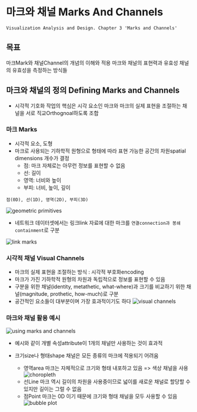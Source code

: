마크와 채널 Marks And Channels
===

`Visualization Analysis and Design. Chapter 3 'Marks and Channels'`

목표
---
마크Mark와 채널Channel의 개념의 이해와 적용
마크와 채널의 표현력과 유효성
채널의 유효성을 측정하는 방식들


마크와 채널의 정의 Defining Marks and Channels
---
- 시각적 기호화 작업의 핵심은 시각 요소인 마크와 마크의 실제 표현을 조절하는 채널을 서로 직교Orthognoal하도록 조합

### 마크 Marks
- 시각적 요소, 도형
- 마크로 사용되는 기하학적 원형으로 형태에 따라 표현 가능한 공간의 차원spatial dimensions 개수가 결정
  - 점: 마크 자체로는 아무런 정보를 표현할 수 없음
  - 선: 길이
  - 영역: 너비와 높이
  - 부피: 너비, 높이, 깊이

`점(0D), 선(1D), 영역(2D), 부피(3D)`

![geometric primitives](https://cloud.githubusercontent.com/assets/253408/18578797/f0453702-7c2c-11e6-8bbf-353b48543727.png)


- 네트워크 데이터셋에서는 링크link 자료에 대한 마크를 `연결connection과 봉쇄containment`로 구분

![link marks](https://cloud.githubusercontent.com/assets/253408/18579623/c8e8b922-7c31-11e6-9153-f5ffe132c89a.png)



### 시각적 채널 Visual Channels
- 마크의 실제 표현을 조절하는 방식 : 시각적 부호화encoding
- 마크가 가진 기하학적 원형의 차원과 독립적으로 정보를 표현할 수 있음
- 구분을 위한 채널(identity, metathetic, what-where)과 크기를 비교하기 위한 채널(magnitude, prothetic, how-much)로 구분
- 공간적인 요소들이 대부분이며 가장 효과적이기도 하다
![visual channels](https://cloud.githubusercontent.com/assets/253408/18579283/bb30fb48-7c2f-11e6-8f7b-c250c060e89c.png)


### 마크와 채널 활용 예시
![using marks and channels](https://cloud.githubusercontent.com/assets/253408/18579334/08a3f81c-7c30-11e6-8432-2fd40d78da77.png)

- 예시와 같이 개별 속성attribute이 1개의 채널만 사용하는 것이 효과적


- 크기size나 형태shape 채널은 모든 종류의 마크에 적용되기 어려움
  - 영역area 마크는 자체적으로 크기와 형태 내포하고 있음 => 색상 채널을 사용
![choropleth](https://upload.wikimedia.org/wikipedia/commons/thumb/f/f7/Australian_Census_2011_demographic_map_-_Australia_by_SLA_-_BCP_field_2715_Christianity_Anglican_Persons.svg/280px-Australian_Census_2011_demographic_map_-_Australia_by_SLA_-_BCP_field_2715_Christianity_Anglican_Persons.svg.png)
  - 선Line 마크 역시 길이의 차원을 사용중이므로 넓이를 새로운 채널로 할당할 수 있지만 길이는 그럴 수 없음
  - 점Point 마크는 0D 이기 때문에 크기와 형태 채널을 모두 사용할 수 있음
  ![bubble plot](https://plot.ly/~cimar/211.png)
